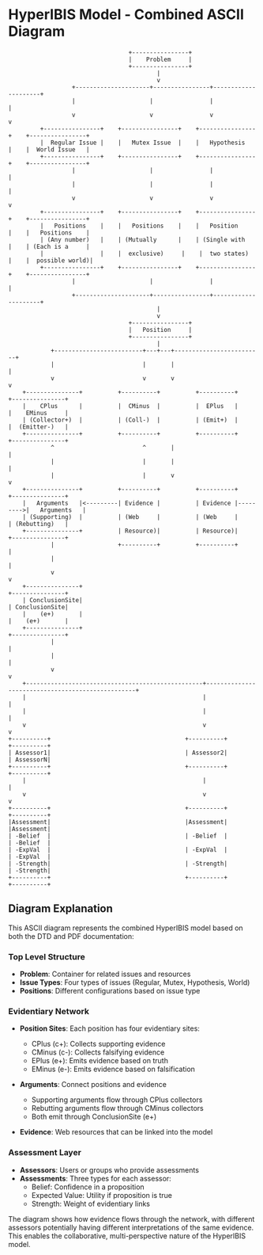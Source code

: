 # HyperIBIS Model - Combined ASCII Diagram

```
                                  +----------------+
                                  |    Problem     |
                                  +----------------+
                                          |
                                          v
                  +---------------------+----------------+---------------------+
                  |                     |                |                     |
                  v                     v                v                     v
         +----------------+    +----------------+    +----------------+    +----------------+
         |  Regular Issue |    |   Mutex Issue  |    |   Hypothesis   |    |  World Issue   |
         +----------------+    +----------------+    +----------------+    +----------------+
                  |                     |                |                     |
                  |                     |                |                     |
                  v                     v                v                     v
         +----------------+    +----------------+    +----------------+    +----------------+
         |   Positions    |    |   Positions    |    |   Position     |    |   Positions    |
         | (Any number)   |    | (Mutually      |    | (Single with   |    | (Each is a     |
         |                |    |  exclusive)     |    |  two states)   |    |  possible world)|
         +----------------+    +----------------+    +----------------+    +----------------+
                  |                     |                |                     |
                  +---------------------+----------------+---------------------+
                                          |
                                          v
                                  +----------------+
                                  |   Position     |
                                  +----------------+
                                          |
            +-------------------------+---+---+-------------------------+
            |                         |       |                         |
            v                         v       v                         v
    +---------------+          +----------+          +----------+          +---------------+
    |    CPlus      |          |  CMinus  |          |  EPlus   |          |    EMinus     |
    | (Collector+)  |          | (Coll-)  |          | (Emit+)  |          |  (Emitter-)   |
    +---------------+          +----------+          +----------+          +---------------+
            ^                         ^       |                         |
            |                         |       |                         |
            |                         |       v                         v
    +---------------+          +----------+          +----------+          +---------------+
    |   Arguments   |<---------| Evidence |          | Evidence |--------->|   Arguments   |
    | (Supporting)  |          | (Web     |          | (Web     |          | (Rebutting)   |
    +---------------+          | Resource)|          | Resource)|          +---------------+
            |                  +----------+          +----------+                 |
            |                                                                     |
            v                                                                     v
    +---------------+                                                      +---------------+
    | ConclusionSite|                                                      | ConclusionSite|
    |    (e+)       |                                                      |    (e+)       |
    +---------------+                                                      +---------------+
            |                                                                     |
            |                                                                     |
            v                                                                     v
    +--------------------------------------------------+--------------------------------------------------+
    |                                                  |                                                  |
    |                                                  |                                                  |
    v                                                  v                                                  v
+----------+                                      +----------+                                      +----------+
| Assessor1|                                      | Assessor2|                                      | AssessorN|
+----------+                                      +----------+                                      +----------+
    |                                                  |                                                  |
    v                                                  v                                                  v
+----------+                                      +----------+                                      +----------+
|Assessment|                                      |Assessment|                                      |Assessment|
| -Belief  |                                      | -Belief  |                                      | -Belief  |
| -ExpVal  |                                      | -ExpVal  |                                      | -ExpVal  |
| -Strength|                                      | -Strength|                                      | -Strength|
+----------+                                      +----------+                                      +----------+
```

## Diagram Explanation

This ASCII diagram represents the combined HyperIBIS model based on both the DTD and PDF documentation:

### Top Level Structure
- **Problem**: Container for related issues and resources
- **Issue Types**: Four types of issues (Regular, Mutex, Hypothesis, World)
- **Positions**: Different configurations based on issue type

### Evidentiary Network
- **Position Sites**: Each position has four evidentiary sites:
  - CPlus (c+): Collects supporting evidence
  - CMinus (c-): Collects falsifying evidence
  - EPlus (e+): Emits evidence based on truth
  - EMinus (e-): Emits evidence based on falsification

- **Arguments**: Connect positions and evidence
  - Supporting arguments flow through CPlus collectors
  - Rebutting arguments flow through CMinus collectors
  - Both emit through ConclusionSite (e+)

- **Evidence**: Web resources that can be linked into the model

### Assessment Layer
- **Assessors**: Users or groups who provide assessments
- **Assessments**: Three types for each assessor:
  - Belief: Confidence in a proposition
  - Expected Value: Utility if proposition is true
  - Strength: Weight of evidentiary links

The diagram shows how evidence flows through the network, with different assessors potentially having different interpretations of the same evidence. This enables the collaborative, multi-perspective nature of the HyperIBIS model.
